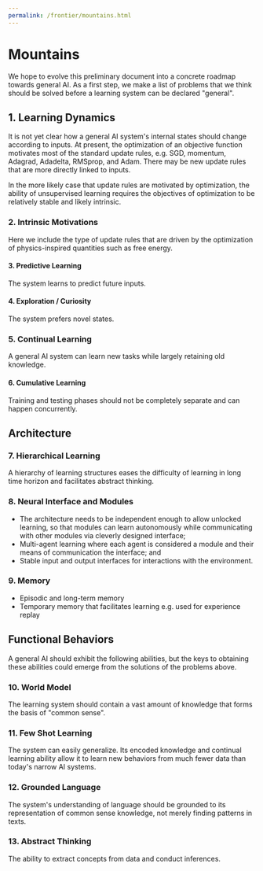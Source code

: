 ```yaml
---
permalink: /frontier/mountains.html
---
```

# Mountains

We hope to evolve this preliminary document into a concrete roadmap towards general AI. As a first step, we make a list of problems that we think should be solved before a learning system can be declared "general".

## 1. Learning Dynamics

It is not yet clear how a general AI system's internal states should change according to inputs. At present, the optimization of an objective function motivates most of the standard update rules, e.g. SGD, momentum, Adagrad, Adadelta, RMSprop, and Adam. There may be new update rules that are more directly linked to inputs.

In the more likely case that update rules are motivated by optimization, the ability of unsupervised learning requires the objectives of optimization to be relatively stable and likely intrinsic.

### 2. Intrinsic Motivations

Here we include the type of update rules that are driven by the optimization of physics-inspired quantities such as free energy.

#### 3. Predictive Learning

The system learns to predict future inputs.

#### 4. Exploration / Curiosity

The system prefers novel states.

### 5. Continual Learning

A general AI system can learn new tasks while largely retaining old knowledge.

#### 6. Cumulative Learning

Training and testing phases should not be completely separate and can happen concurrently. 

## Architecture

### 7. Hierarchical Learning

A hierarchy of learning structures eases the difficulty of learning in long time horizon and facilitates abstract thinking.

### 8. Neural Interface and Modules

* The architecture needs to be independent enough to allow unlocked learning, so that modules can learn autonomously while communicating with other modules via cleverly designed interface;
* Multi-agent learning where each agent is considered a module and their means of communication the interface; and
* Stable input and output interfaces for interactions with the environment.

### 9. Memory

* Episodic and long-term memory
* Temporary memory that facilitates learning e.g. used for experience replay

## Functional Behaviors

A general AI should exhibit the following abilities, but the keys to obtaining these abilities could emerge from the solutions of the problems above.

### 10. World Model

The learning system should contain a vast amount of knowledge that forms the basis of "common sense".

### 11. Few Shot Learning

The system can easily generalize. Its encoded knowledge and continual learning ability allow it to learn new behaviors from much fewer data than today's narrow AI systems.

### 12. Grounded Language

The system's understanding of language should be grounded to its representation of common sense knowledge, not merely finding patterns in texts.

### 13. Abstract Thinking

The ability to extract concepts from data and conduct inferences.
